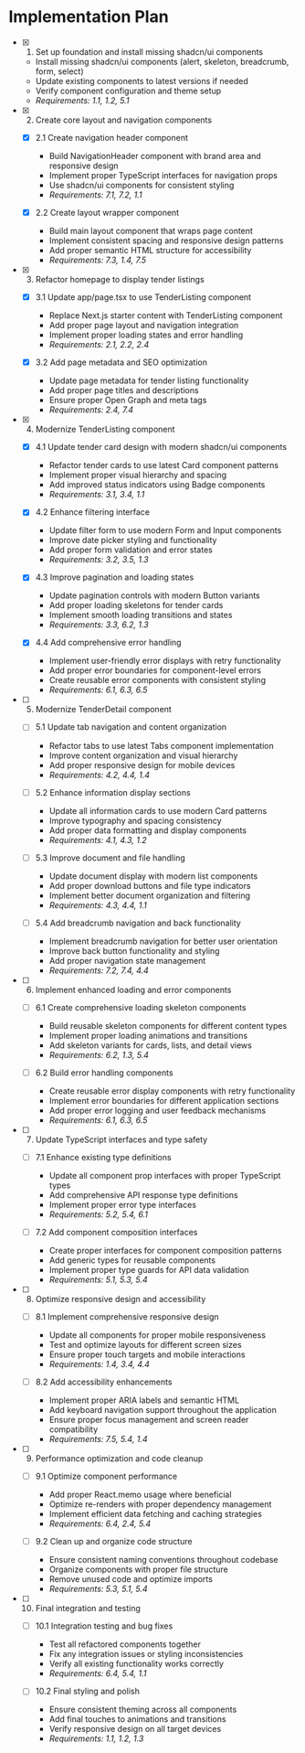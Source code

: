 # Implementation Plan

- [x] 1. Set up foundation and install missing shadcn/ui components

  - Install missing shadcn/ui components (alert, skeleton, breadcrumb, form, select)
  - Update existing components to latest versions if needed
  - Verify component configuration and theme setup
  - _Requirements: 1.1, 1.2, 5.1_

- [x] 2. Create core layout and navigation components

  - [x] 2.1 Create navigation header component

    - Build NavigationHeader component with brand area and responsive design
    - Implement proper TypeScript interfaces for navigation props
    - Use shadcn/ui components for consistent styling
    - _Requirements: 7.1, 7.2, 1.1_

  - [x] 2.2 Create layout wrapper component
    - Build main layout component that wraps page content
    - Implement consistent spacing and responsive design patterns
    - Add proper semantic HTML structure for accessibility
    - _Requirements: 7.3, 1.4, 7.5_

- [x] 3. Refactor homepage to display tender listings

  - [x] 3.1 Update app/page.tsx to use TenderListing component

    - Replace Next.js starter content with TenderListing component
    - Add proper page layout and navigation integration
    - Implement proper loading states and error handling
    - _Requirements: 2.1, 2.2, 2.4_

  - [x] 3.2 Add page metadata and SEO optimization
    - Update page metadata for tender listing functionality
    - Add proper page titles and descriptions
    - Ensure proper Open Graph and meta tags
    - _Requirements: 2.4, 7.4_

- [x] 4. Modernize TenderListing component

  - [x] 4.1 Update tender card design with modern shadcn/ui components

    - Refactor tender cards to use latest Card component patterns
    - Implement proper visual hierarchy and spacing
    - Add improved status indicators using Badge components
    - _Requirements: 3.1, 3.4, 1.1_

  - [x] 4.2 Enhance filtering interface

    - Update filter form to use modern Form and Input components
    - Improve date picker styling and functionality
    - Add proper form validation and error states
    - _Requirements: 3.2, 3.5, 1.3_

  - [x] 4.3 Improve pagination and loading states

    - Update pagination controls with modern Button variants
    - Add proper loading skeletons for tender cards
    - Implement smooth loading transitions and states
    - _Requirements: 3.3, 6.2, 1.3_

  - [x] 4.4 Add comprehensive error handling
    - Implement user-friendly error displays with retry functionality
    - Add proper error boundaries for component-level errors
    - Create reusable error components with consistent styling
    - _Requirements: 6.1, 6.3, 6.5_

- [ ] 5. Modernize TenderDetail component

  - [ ] 5.1 Update tab navigation and content organization

    - Refactor tabs to use latest Tabs component implementation
    - Improve content organization and visual hierarchy
    - Add proper responsive design for mobile devices
    - _Requirements: 4.2, 4.4, 1.4_

  - [ ] 5.2 Enhance information display sections

    - Update all information cards to use modern Card patterns
    - Improve typography and spacing consistency
    - Add proper data formatting and display components
    - _Requirements: 4.1, 4.3, 1.2_

  - [ ] 5.3 Improve document and file handling

    - Update document display with modern list components
    - Add proper download buttons and file type indicators
    - Implement better document organization and filtering
    - _Requirements: 4.3, 4.4, 1.1_

  - [ ] 5.4 Add breadcrumb navigation and back functionality
    - Implement breadcrumb navigation for better user orientation
    - Improve back button functionality and styling
    - Add proper navigation state management
    - _Requirements: 7.2, 7.4, 4.4_

- [ ] 6. Implement enhanced loading and error components

  - [ ] 6.1 Create comprehensive loading skeleton components

    - Build reusable skeleton components for different content types
    - Implement proper loading animations and transitions
    - Add skeleton variants for cards, lists, and detail views
    - _Requirements: 6.2, 1.3, 5.4_

  - [ ] 6.2 Build error handling components
    - Create reusable error display components with retry functionality
    - Implement error boundaries for different application sections
    - Add proper error logging and user feedback mechanisms
    - _Requirements: 6.1, 6.3, 6.5_

- [ ] 7. Update TypeScript interfaces and type safety

  - [ ] 7.1 Enhance existing type definitions

    - Update all component prop interfaces with proper TypeScript types
    - Add comprehensive API response type definitions
    - Implement proper error type interfaces
    - _Requirements: 5.2, 5.4, 6.1_

  - [ ] 7.2 Add component composition interfaces
    - Create proper interfaces for component composition patterns
    - Add generic types for reusable components
    - Implement proper type guards for API data validation
    - _Requirements: 5.1, 5.3, 5.4_

- [ ] 8. Optimize responsive design and accessibility

  - [ ] 8.1 Implement comprehensive responsive design

    - Update all components for proper mobile responsiveness
    - Test and optimize layouts for different screen sizes
    - Ensure proper touch targets and mobile interactions
    - _Requirements: 1.4, 3.4, 4.4_

  - [ ] 8.2 Add accessibility enhancements
    - Implement proper ARIA labels and semantic HTML
    - Add keyboard navigation support throughout the application
    - Ensure proper focus management and screen reader compatibility
    - _Requirements: 7.5, 5.4, 1.4_

- [ ] 9. Performance optimization and code cleanup

  - [ ] 9.1 Optimize component performance

    - Add proper React.memo usage where beneficial
    - Optimize re-renders with proper dependency management
    - Implement efficient data fetching and caching strategies
    - _Requirements: 6.4, 2.4, 5.4_

  - [ ] 9.2 Clean up and organize code structure
    - Ensure consistent naming conventions throughout codebase
    - Organize components with proper file structure
    - Remove unused code and optimize imports
    - _Requirements: 5.3, 5.1, 5.4_

- [ ] 10. Final integration and testing

  - [ ] 10.1 Integration testing and bug fixes

    - Test all refactored components together
    - Fix any integration issues or styling inconsistencies
    - Verify all existing functionality works correctly
    - _Requirements: 6.4, 5.4, 1.1_

  - [ ] 10.2 Final styling and polish
    - Ensure consistent theming across all components
    - Add final touches to animations and transitions
    - Verify responsive design on all target devices
    - _Requirements: 1.1, 1.2, 1.3_
